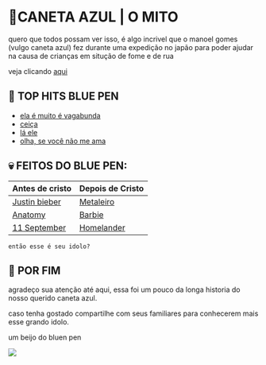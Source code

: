 # 🔹CANETA AZUL | O MITO

quero que todos possam ver isso, é algo incrivel que o manoel gomes (vulgo caneta azul) fez durante uma expedição no japão para poder ajudar na causa de crianças em situção de fome e de rua

veja clicando [aqui](https://i.pinimg.com/564x/b4/20/1d/b4201d8310215781eab5facfb3103dac.jpg)

## 🎵 TOP HITS BLUE PEN
- [ela é muito é vagabunda](https://www.youtube.com/watch?v=fLL4kMz265Y)
- [ceiça](https://www.youtube.com/watch?v=N9szSX6DrGc)
- [lá ele](https://www.youtube.com/watch?v=_KaA8W_Hov8)
- [olha, se você não me ama](https://www.youtube.com/watch?v=FbDplUUW8SQ)

## 💀 FEITOS DO BLUE PEN:

| Antes de cristo | Depois de Cristo |
|-----------------|------------------|
|[Justin bieber](https://i.pinimg.com/564x/21/e4/d4/21e4d4707d9fe2feb41152ca8589d535.jpg)|[Metaleiro](https://i.pinimg.com/564x/1c/fa/a7/1cfaa73d6815bf5bc7028cd783aad1ad.jpg)
[Anatomy](https://i.pinimg.com/736x/d0/03/36/d003362e0885c1eb95d22a9953afea6e.jpg)|[Barbie](https://i.pinimg.com/564x/d4/ee/6e/d4ee6ecf840e3068046be3b9d64e4c15.jpg)
|[11 September](https://i.pinimg.com/564x/49/ef/63/49ef63ee011c0caceb1619da325df425.jpg) |[Homelander](https://i.pinimg.com/564x/95/94/c1/9594c1aaf920ba788f5b775615b884cc.jpg)

```
então esse é seu idolo?
```

## 🧐 POR FIM

agradeço sua atenção até aqui, essa foi um pouco da longa historia do nosso querido caneta azul.

caso tenha gostado compartilhe com seus familiares para conhecerem mais esse grando idolo.

um beijo do bluen pen

<img id="bluepen" align="center" src="https://i.pinimg.com/564x/60/e0/df/60e0df5a36ff1c4d081fbeb3cef30d4b.jpg">
